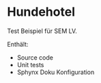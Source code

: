 # Hundehotel

Test Beispiel für SEM LV.

Enthält:
* Source code
* Unit tests
* Sphynx Doku Konfiguration
